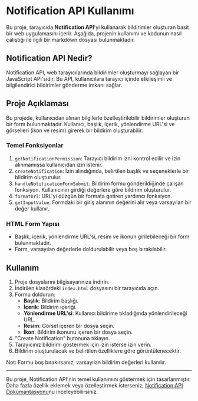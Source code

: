 # Notification API Kullanımı

Bu proje, tarayıcıda **Notification API**'yi kullanarak bildirimler oluşturan basit bir web uygulamasını içerir. Aşağıda, projenin kullanımı ve kodunun nasıl çalıştığı ile ilgili bir markdown dosyası bulunmaktadır.

## Notification API Nedir?

Notification API, web tarayıcılarında bildirimler oluşturmayı sağlayan bir JavaScript API'sidir. Bu API, kullanıcılara tarayıcı içinde etkileşimli ve bilgilendirici bildirimler gönderme imkanı sağlar.

## Proje Açıklaması

Bu projede, kullanıcıdan alınan bilgilerle özelleştirilebilir bildirimler oluşturan bir form bulunmaktadır. Kullanıcı, başlık, içerik, yönlendirme URL'si ve görselleri (ikon ve resim) girerek bir bildirim oluşturabilir.

### Temel Fonksiyonlar

1. `getNotificationPermission`: Tarayıcı bildirim izni kontrol edilir ve izin alınmamışsa kullanıcıdan izin istenir.
2. `createNotification`: İzin alındığında, belirtilen başlık ve seçeneklerle bir bildirim oluşturulur.
3. `handleNotificationFormSubmit`: Bildirim formu gönderildiğinde çalışan fonksiyon. Kullanıcının girdiği değerlere göre bildirim oluşturulur.
4. `formatUrl`: URL'yi düzgün bir formata getiren yardımcı fonksiyon.
5. `getInputValue`: Formdaki bir giriş alanının değerini alır veya varsayılan bir değer kullanır.

### HTML Form Yapısı

- Başlık, içerik, yönlendirme URL'si, resim ve ikonun girilebileceği bir form bulunmaktadır.
- Form, varsayılan değerlerle doldurulabilir veya boş bırakılabilir.

## Kullanım

1. Proje dosyalarını bilgisayarınıza indirin.
2. İndirilen klasördeki `index.html` dosyasını bir tarayıcıda açın.
3. Formu doldurun:
   - **Başlık**: Bildirim başlığı.
   - **İçerik**: Bildirim içeriği.
   - **Yönlendirme URL'si**: Kullanıcı bildirime tıkladığında yönlendirileceği URL.
   - **Resim**: Görsel içeren bir dosya seçin.
   - **İkon**: Bildirim ikonunu içeren bir dosya seçin.
4. "Create Notification" butonuna tıklayın.
5. Tarayıcınız bildirimi göstermek için izin isterse izin verin.
6. Bildirim oluşturulacak ve belirtilen özelliklere göre görüntülenecektir.

Not: Formu boş bırakırsanız, varsayılan bildirim değerleri kullanılır.

---

Bu proje, Notification API'nin temel kullanımını göstermek için tasarlanmıştır. Daha fazla özellik eklemek veya özelleştirmek isterseniz, [Notification API Dokümantasyonu](https://developer.mozilla.org/en-US/docs/Web/API/notification)nu inceleyebilirsiniz.
